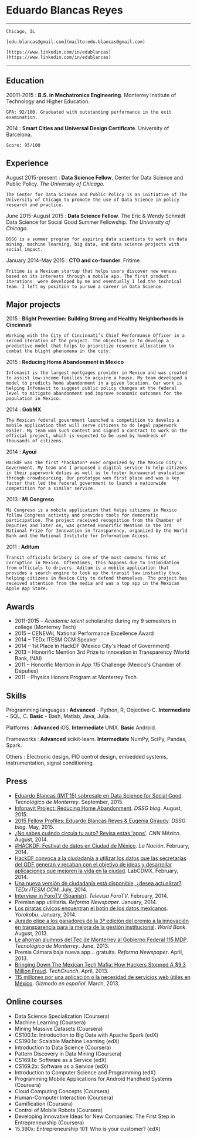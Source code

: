 Eduardo Blancas Reyes
============

------------------------------------------------------------------------------
    Chicago, IL

    [edu.blancas@gmail.com](mailto:edu.blancas@gmail.com)

    [https://www.linkedin.com/in/edublancas](https://www.linkedin.com/in/edublancas)

------------------------------------------------------------------------------


Education
---------

20011-2015
:   **B.S. in Mechatronics Engineering**. Monterrey Institute of Technology and Higher Education.

    GPA: 92/100. Graduated with outstanding performance in the exit examination.

2014
:   **Smart Cities and Universal Design Certificate**. University of Barcelona.

    Score: 95/100


Experience
----------

August 2015-present
:   **Data Science Fellow**. Center for Data Science and Public Policy. *The University of Chicago.*

    The Center for Data Science and Public Policy is an initiative of The University of Chicago to promote the use of Data Science in policy research and practice.

June 2015-August 2015
:   **Data Science Fellow**. The Eric & Wendy Schmidt Data Science for Social Good Summer Fellowship. *The University of Chicago.*

    DSSG is a summer program for aspiring data scientists to work on data mining, machine learning, big data, and data science projects with social impact.

January 2014-May 2015
:   **CTO and co-founder**. Fritime

    Fritime is a Mexican startup that helps users discover new venues based on its interests through a mobile app. The first product iterations  were developed by me and eventually I led the technical team. I left my position to pursue a career in Data Science.

Major projects
--------------------

2015
:    **Blight Prevention: Building Strong and Healthy Neighborhoods in Cincinnati**

    Working with the City of Cincinnati’s Chief Performance Officer in a second iteration of the project. The objective is to develop a predictive model that helps to prioritize resource allocation to combat the blight phenomena in the city.
    
2015
:   **Reducing Home Abandonment in Mexico**

    Infonavit is the largest mortgages provider in Mexico and was created to assist low-income families to acquire a house. My team developed a model to predicts home abandonment in a given location. Our work is helping Infonavit to suggest public policy changes at the federal level to mitigate abandonment and improve economic outcomes for the population in Mexico.

2014
:   **GobMX**

    The Mexican federal government launched a competition to develop a mobile application that will serve citizens to do legal paperwork easier. My team won such contest and signed a contract to work on the official project, which is expected to be used by hundreds of thousands of citizens.

2014
:   **Ayoui**

    HackDF was the first *hackaton* ever organized by the Mexico City's Government. My team and I proposed a digital service to help citizens in their paperwork duties as well as to foster bureaucrat evaluation through crowdsourcing. Our prototype won first place and was a key factor that led the federal government to launch a nationwide competition for a similar service.

2013
:   **Mi Congreso**

    Mi Congreso is a mobile application that helps citizens in Mexico follow Congress activity and provides tools for democratic participation. The project received recognition from the Chamber of Deputies and later on, was granted Honorific Mention in the 3rd National Prize for Innovation in Transparency, organized by the World Bank and the National Institute for Information Access.

2011
:   **Aditum**

    Transit officials bribery is one of the most commons forms of corruption in Mexico. Oftentimes, this happens due to intimidation from officials to drivers. Aditum is a mobile application that provides a search engine to look up the transit law instantly thus, helping citizens in Mexico City to defend themselves. The project has received attention from the media and was a top app in the Mexican Apple App Store.


Awards
----------------------------------------

* 2011-2015 – *Academic talent* scholarship during my 9 semesters in college (Monterrey Tech)
* 2015 – CENEVAL National Performance Excellence Award
* 2014 – TEDx ITESM CCM Speaker
* 2014 – 1st Place in HackDF (Mexico City's Head of Government)
* 2013 – Honorific Mention 3rd Prize to Innovation in Transparency (World Bank, INAI)
* 2011 – Honorific Mention in *App 115* Challenge (Mexico's Chamber of Deputies)
* 2011 – Physics Honors Program at Monterrey Tech

Skills
----------------------------------------

Programming languages
:   **Advanced** - Python, R, Objective-C. **Intermediate** - SQL, C. **Basic** - Bash, Matlab, Java, Julia.

Platforms
:    **Advanced** iOS. **Intermediate** UNIX. **Basic** Android.

Frameworks
:    **Advanced** scikit-learn. **Intermediate** NumPy, SciPy, Pandas, Spark.

Others
:    Electronic design, PID control design, embedded systems, instrumentation, signal conditioning.

Press
----------------------------------------



* [Eduardo Blancas (IMT’15) sobresale en Data Science for Social Good](http://www.itesm.mx/wps/wcm/connect/snc/portal+informativo/por+categoria/egresados/not(08sep2015)eduardoblancas). *Tecnológico de Monterrey*. September, 2015.
* [Infonavit Project: Reducing Home Abandonment](http://dssg.uchicago.edu/2015/08/13/infonavit-abandonment.html). *DSSG blog*. August, 2015.
* [2015 Fellow Profiles: Eduardo Blancas Reyes & Eugenia Giraudy](http://dssg.io/2015/05/12/profiles-blancas-giraudy.html). *DSSG blog*. May, 2015.
* [¿No sabes cuándo circula tu auto? Revisa estas 'apps'](http://mexico.cnn.com/tecnologia/2014/08/01/no-sabes-cuando-circula-tu-auto-revisa-estas-apps). *CNN México*. August, 2014.
* [#HACKDF: Festival de datos en Ciudad de México](http://blogs.lanacion.com.ar/data/sin-categoria/hackdf-festival-de-datos-en-ciudad-de-mexico/). *La Nación*. February, 2014.
* [HackDF convoca a la ciudadanía a utilizar los datos que las secretarías del GDF generan y recaban con el objetivo de ideas y desarrollar aplicaciones que mejoren la vida en la ciudad](http://hack.labcd.mx/2014-2/). LabCDMX. February, 2014.
* [Una nueva versión de ciudadanía está disponible, ¿desea actualizar?](https://www.youtube.com/watch?v=OYhnkOPG874). *TEDx ITESM CCM*. July, 2014.
* [Interview in ForoTV (Spanish)](http://noticieros.televisa.com/foro-tv-fractal/1402/fractal-del-20-febrero-2014/). *Televisa ForoTV*. February, 2014.
* Premian app utilitaria. *Reforma Newspaper*. January, 2014.
* [Los piratas cívicos encuentran el botín de los datos mexicanos](http://www.yorokobu.es/piratas-civicos/). *Yorokobu*. January, 2014.
* [Jurado elige a los ganadores de la 3ª edición del premio a la innovación en transparencia para la mejora de la gestión institucional](http://www.bancomundial.org/es/news/press-release/2013/08/20/winners-innovation-transparency-prize-third-edition). *World Bank*. August, 2013.
* [Le ahorran alumnos del Tec de Monterrey al Gobierno Federal 115 MDP](http://www.itesm.mx/wps/wcm/connect/snc/portal+informativo/por+tema/politica/app115_14jun13). *Tecnológico de Monterrey*. June, 2013.
* Premia Cámara baja nueva app... gratuita. *Reforma Newspaper*. April, 2013.
* [Bringing Down The Mexican Tech Mafia: How Hackers Stopped A $9.3 Million Fraud](http://techcrunch.com/2013/04/14/bringing-down-the-mexican-mafia-how-mexican-hackers-stopped-a-93-million-fraud/). *TechCrunch*. April, 2013.
* [115 millones por una aplicación o la necesidad de servicios web útiles en México](http://es.gizmodo.com/app115-los-costos-de-una-aplicacion-y-la-necesidad-de-468847399). *Gizmodo en español*. March, 2013.

Online courses
----------------------------------------

* Data Science Specialization (Coursera)
* Machine Learning (Coursera)
* Mining Massive Datasets (Coursera)
* CS100.1x: Introduction to Big Data with Apache Spark (edX)
* CS190.1x: Scalable Machine Learning (edX)
* Introduction to Data Science (Coursera)
* Pattern Discovery in Data Mining (Coursera)
* CS169.1x: Software as a Service (edX)
* CS169.2x: Software as a Service (edX)
* Introduction to Computer Science and Programming (edX)
* Programming Mobile Applications for Android Handheld Systems (Coursera)
* Cloud Computing Concepts (Coursera)
* Human-Computer Interaction (Coursera)
* Gamification (Coursera)
* Control of Mobile Robots (Coursera)
* Developing Innovative Ideas for New Companies: The First Step in Entrepreneurship (Coursera)
* 15.390x: Entrepreneurship 101: Who is your customer? (edX)